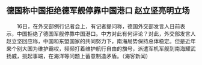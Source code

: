 ## 德国称中国拒绝德军舰停靠中国港口 赵立坚亮明立场
　　16日，在外交部例行记者会上，有记者提问称，德国外交部发言人日前表示，中国拒绝了德国军舰停靠中国港口。中方对此有何评论？对此，外交部发言人赵立坚回应称，中国和东盟国家的共同努力下，南海局势保持总体稳定。但是近年来个别大国为维护霸权，频频打着维护航行自由的旗号，派遣军机军舰到南海耀武扬威，挑起事端，在海洋等问题上蓄意制造矛盾。（海客新闻）

